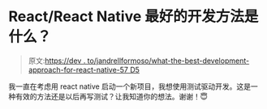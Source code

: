 # React/React Native 最好的开发方法是什么？

> 原文:[https://dev . to/jandrellformoso/what-the-best-development-approach-for-react-native-57 D5](https://dev.to/jandrellformoso/what-is-the-best-development-approach-for-reactreact-native-57d5)

我一直在考虑用 react native 启动一个新项目，我想使用测试驱动开发。这是一种有效的方法还是以后再写测试？让我知道你的想法。谢谢！😇